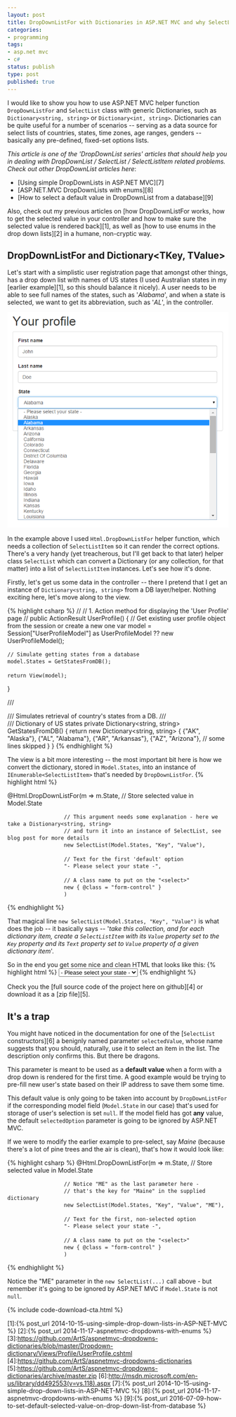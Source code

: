 ```yaml
---
layout: post
title: DropDownListFor with Dictionaries in ASP.NET MVC and why SelectList wants to kill you
categories:
- programming
tags:
- asp.net mvc
- c#
status: publish
type: post
published: true
---
```

I would like to show you how to use ASP.NET MVC helper function `DropDownListFor` and `SelectList`
class with generic Dictionaries, such as `Dictionary<string, string>` or `Dictionary<int, string>`.
Dictionaries can be quite useful for a number of scenarios -- serving as a data source for select
lists of countries, states, time zones, age ranges, genders -- basically any pre-defined, fixed-set
options lists.

_This article is one of the 'DropDownList series' articles that should help you in dealing with 
DropDownList / SelectList / SelectListItem related problems. Check out other DropDownList articles
here_:

- [Using simple DropDownLists in ASP.NET MVC][7]
- [ASP.NET.MVC DropDownLists with enums][8]
- [How to select a default value in DropDownList from a database][9]

Also, check out my previous articles on [how DropDownListFor works, how to get the selected value in
your controller and how to make sure the selected value is rendered back][1], as well as [how to use
enums in the drop down lists][2] in a humane, non-cryptic way.

## DropDownListFor and Dictionary<TKey, TValue>
Let's start with a simplistic user registration page that amongst other things, has a drop down
list with names of US states (I used Australian states in my [earlier example][1], so this should
balance it nicely). A user needs to be able to see full names of the states, such as '_Alabama_',
and when a state is selected, we want to get its abbreviation, such as '_AL_', in the controller.

<p class="center" markdown="1">
    <img src="/img/mvc/dropdowns-3/profile.png" data-gif="/img/mvc/dropdowns-3/profile-animated.gif" class="gifs" />
</p>
<link href="/assets/css/gifplayer.min.css" rel="stylesheet">
<script src="/js/jquery.gifplayer.js" defer></script>
<script>
  window.addEventListener('DOMContentLoaded', function() {
    (function($) {
      $('.gifs').gifplayer({label: 'PLAY'});
      $('ins.play-gif').click(function() { ga('send', 'event', 'button', 'PLAY', {href: window.location.pathname}); })
    })(jQuery);
  });
</script>

In the example above I used `Html.DropDownListFor` helper function, which needs a collection of
`SelectListItem` so it can render the correct options. There's a very handy (yet treacherous, but I'll
get back to that later) helper class `SelectList` which can convert a Dictionary (or any collection,
for that matter) into a list of `SelectListItem` instances. Let's see how it's done.

Firstly, let's get us some data in the controller -- there I pretend that I get an instance of
`Dictionary<string, string>` from a DB layer/helper. Nothing exciting here, let's move along to the
view.

{% highlight csharp %}
//
// 1. Action method for displaying the 'User Profile' page
//
public ActionResult UserProfile()
{
    // Get existing user profile object from the session or create a new one
    var model = Session["UserProfileModel"] as UserProfileModel ?? new UserProfileModel();

    // Simulate getting states from a database
    model.States = GetStatesFromDB();

    return View(model);
}

/// <summary>
/// Simulates retrieval of country's states from a DB.
/// </summary>
/// <returns>Dictionary of US states</returns>
private Dictionary<string, string> GetStatesFromDB()
{
    return new Dictionary<string, string>
    {
        {"AK", "Alaska"},
        {"AL", "Alabama"},
        {"AR", "Arkansas"},
        {"AZ", "Arizona"},
        // some lines skipped
    }
}
{% endhighlight %}

The view is a bit more interesting -- the most important bit here is how we convert the dictionary,
stored in `Model.States`, into an instance of `IEnumerable<SelectListItem>` that's needed by `DropDownListFor`.
{% highlight html %}

<!-- ...some lines skipped... -->

@Html.DropDownListFor(m => m.State, // Store selected value in Model.State

                      // This argument needs some explanation - here we take a Distionary<string, string>
                      // and turn it into an instance of SelectList, see blog post for more details
                      new SelectList(Model.States, "Key", "Value"),

                      // Text for the first 'default' option
                      "- Please select your state -",

                      // A class name to put on the "<select>"
                      new { @class = "form-control" }
                      )

<!-- ...some lines skipped... -->
{% endhighlight %}

That magical line `new SelectList(Model.States, "Key", "Value")` is what does the job -- it
basically says -- '_take this collection, and for each dictionary item, create a `SelectListItem`
with its `Value` property set to the `Key` property and its `Text` property set to `Value` property
of a given dictionary item_'.

So in the end you get some nice and clean HTML that looks like this:
{% highlight html %}
<select class="form-control" id="State" name="State"> <!-- some attrs=ibutes skipped -->
    <option value="">- Please select your state -</option>
    <option value="AK">Alaska</option>
    <option value="AL">Alabama</option>
    <option value="AR">Arkansas</option>
    <option value="AZ">Arizona</option>
    <!-- and on it goes -->
</select>
{% endhighlight %}

Check you the [full source code of the project here on github][4] or download it as a [zip file][5].

## It's a trap
You might have noticed in the documentation for one of the [`SelectList` constructors][6] a benignly
named parameter `selectedValue`, whose name suggests that you should, naturally, use it to select an
item in the list. The description only confirms this. But there be dragons.

This parameter is meant to be used as a __default value__ when a form with a drop down is rendered for
the first time. A good example would be trying to pre-fill new user's state based on their IP
address to save them some time.

This default value is only going to be taken into account by `DropDownListFor` if the corresponding
model field (`Model.State` in our case) that's used for storage of user's selection is set `null`.
If the model field has got __any__ value, the default `selectedOption` parameter is going to be
ignored by ASP.NET MVC.

If we were to modify the earlier example to pre-select, say _Maine_ (because there's a lot of pine
trees and the air is clean), that's how it would look like:

{% highlight csharp %}
@Html.DropDownListFor(m => m.State, // Store selected value in Model.State

                      // Notice "ME" as the last parameter here -
                      // that's the key for "Maine" in the supplied dictionary
                      new SelectList(Model.States, "Key", "Value", "ME"),

                      // Text for the first, non-selected option
                      "- Please select your state -",

                      // A class name to put on the "<select>"
                      new { @class = "form-control" }
                      )
{% endhighlight %}

Notice the "ME" parameter in the `new SelectList(...)` call above - but remember it's going to be
ignored by ASP.NET MVC if `Model.State` is not `null`.

{% include code-download-cta.html %}

[1]:{% post_url 2014-10-15-using-simple-drop-down-lists-in-ASP-NET-MVC %}
[2]:{% post_url 2014-11-17-aspnetmvc-dropdowns-with-enums %}
[3]:https://github.com/ArtS/aspnetmvc-dropdowns-dictionaries/blob/master/Dropdown-dictionary/Views/Profile/UserProfile.cshtml
[4]:https://github.com/ArtS/aspnetmvc-dropdowns-dictionaries
[5]:https://github.com/ArtS/aspnetmvc-dropdowns-dictionaries/archive/master.zip
[6]:http://msdn.microsoft.com/en-us/library/dd492553(v=vs.118).aspx
[7]:{% post_url 2014-10-15-using-simple-drop-down-lists-in-ASP-NET-MVC %}
[8]:{% post_url 2014-11-17-aspnetmvc-dropdowns-with-enums %}
[9]:{% post_url 2016-07-09-how-to-set-default-selected-value-on-drop-down-list-from-database %}
